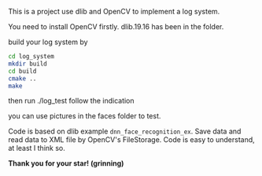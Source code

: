 This is a project use dlib and OpenCV to implement a log system.

You need to install OpenCV firstly.
dlib.19.16 has been in the folder.

build your log system by
```bash
cd log_system
mkdir build
cd build
cmake ..
make
```
then run ./log_test
follow the indication

you can use pictures in the faces folder to test.

Code is based on dlib example `dnn_face_recognition_ex`. Save data and read data to XML file by OpenCV's FileStorage.
Code is easy to understand, at least I think so.

**Thank you for your star! (grinning)**